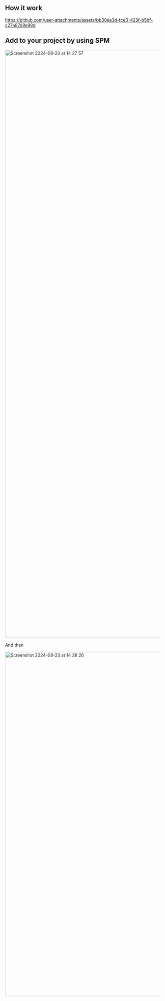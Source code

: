 ## How it work

https://github.com/user-attachments/assets/bb30ea3d-fce3-423f-b5bf-c27a87d9e99d

## Add to your project by using SPM


<img width="1915" alt="Screenshot 2024-08-23 at 14 27 57" src="https://github.com/user-attachments/assets/1487bc87-c64d-467d-8325-877eb18eaa4a">


And then

<img width="1121" alt="Screenshot 2024-08-23 at 14 28 26" src="https://github.com/user-attachments/assets/14efba57-c8ca-4580-9af8-bfbee1c8cd60">
